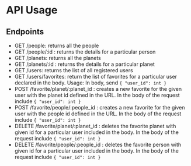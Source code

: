 # API Usage

## Endpoints
- GET /people: returns all the people
- GET /people/:id : returns the details for a particular person
- GET /planets: returns all the planets
- GET /planets/:id : returns the details for a particular planet
- GET /users: returns the list of all registered users
- GET /users/favorites: return the list of favorites for a particular user declared in the body. Usage: In body, send `{ "user_id": int }`
- POST /favorite/planet/:planet_id : creates a new favorite for the given user with the planet id defined in the URL. In the body of the request include `{ "user_id": int }`
- POST /favorite/people/:people_id : creates a new favorite for the given user with the people id defined in the URL. In the body of the request include `{ "user_id": int }`
- DELETE /favorite/planet/:planet_id : deletes the favorite planet with given id for a particular user included in the body. In the body of the request include `{ "user_id": int }`
- DELETE /favorite/people/:people_id : deletes the favorite person with given id for a particular user included in the body. In the body of the request include `{ "user_id": int }`
